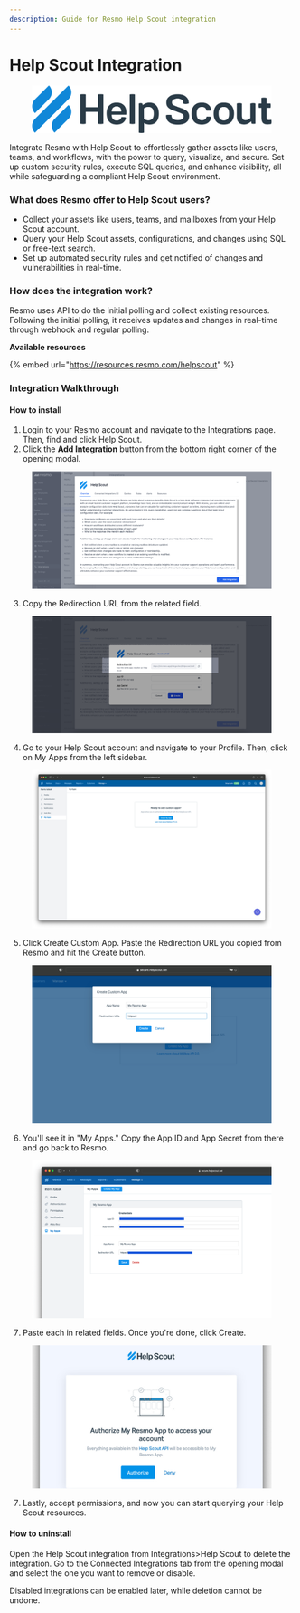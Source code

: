 ```yaml
---
description: Guide for Resmo Help Scout integration
---
```


# Help Scout Integration

<figure><img src="../.gitbook/assets/helpscout-logo.svg" alt=""><figcaption></figcaption></figure>

Integrate Resmo with Help Scout to effortlessly gather assets like users, teams, and workflows, with the power to query, visualize, and secure. Set up custom security rules, execute SQL queries, and enhance visibility, all while safeguarding a compliant Help Scout environment.

### What does Resmo offer to Help Scout users?

* Collect your assets like users, teams, and mailboxes from your Help Scout account.
* Query your Help Scout assets, configurations, and changes using SQL or free-text search.
* Set up automated security rules and get notified of changes and vulnerabilities in real-time.

### How does the integration work?

Resmo uses API to do the initial polling and collect existing resources. Following the initial polling, it receives updates and changes in real-time through webhook and regular polling.

**Available resources**

{% embed url="https://resources.resmo.com/helpscout" %}

### Integration Walkthrough

#### How to install

1. Login to your Resmo account and navigate to the Integrations page. Then, find and click Help Scout.
2. Click the **Add Integration** button from the bottom right corner of the opening modal.

<figure><img src="../.gitbook/assets/add-helpscout.png" alt=""><figcaption></figcaption></figure>

3. Copy the Redirection URL from the related field.

<figure><img src="../.gitbook/assets/redirection-url.png" alt=""><figcaption></figcaption></figure>

4. Go to your Help Scout account and navigate to your Profile. Then, click on My Apps from the left sidebar.&#x20;

<figure><img src="../.gitbook/assets/my-apps.jpg" alt=""><figcaption></figcaption></figure>

5. Click Create Custom App. Paste the Redirection URL you copied from Resmo and hit the Create button.

<figure><img src="../.gitbook/assets/create-custom-app.png" alt=""><figcaption></figcaption></figure>

6. You'll see it in "My Apps." Copy the App ID and App Secret from there and go back to Resmo.

<figure><img src="../.gitbook/assets/created-apps.png" alt=""><figcaption></figcaption></figure>

7. Paste each in related fields. Once you're done, click Create.

<figure><img src="../.gitbook/assets/permissions (1).jpg" alt=""><figcaption></figcaption></figure>

7. Lastly, accept permissions, and now you can start querying your Help Scout resources.

#### How to uninstall

Open the Help Scout integration from Integrations>Help Scout to delete the integration. Go to the Connected Integrations tab from the opening modal and select the one you want to remove or disable.&#x20;

Disabled integrations can be enabled later, while deletion cannot be undone.
